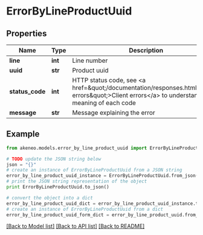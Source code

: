 # ErrorByLineProductUuid


## Properties
Name | Type | Description | Notes
------------ | ------------- | ------------- | -------------
**line** | **int** | Line number | [optional] 
**uuid** | **str** | Product uuid | [optional] 
**status_code** | **int** | HTTP status code, see &lt;a href&#x3D;\&quot;/documentation/responses.html#client-errors\&quot;&gt;Client errors&lt;/a&gt; to understand the meaning of each code | [optional] 
**message** | **str** | Message explaining the error | [optional] 

## Example

```python
from akeneo.models.error_by_line_product_uuid import ErrorByLineProductUuid

# TODO update the JSON string below
json = "{}"
# create an instance of ErrorByLineProductUuid from a JSON string
error_by_line_product_uuid_instance = ErrorByLineProductUuid.from_json(json)
# print the JSON string representation of the object
print ErrorByLineProductUuid.to_json()

# convert the object into a dict
error_by_line_product_uuid_dict = error_by_line_product_uuid_instance.to_dict()
# create an instance of ErrorByLineProductUuid from a dict
error_by_line_product_uuid_form_dict = error_by_line_product_uuid.from_dict(error_by_line_product_uuid_dict)
```
[[Back to Model list]](../README.md#documentation-for-models) [[Back to API list]](../README.md#documentation-for-api-endpoints) [[Back to README]](../README.md)


